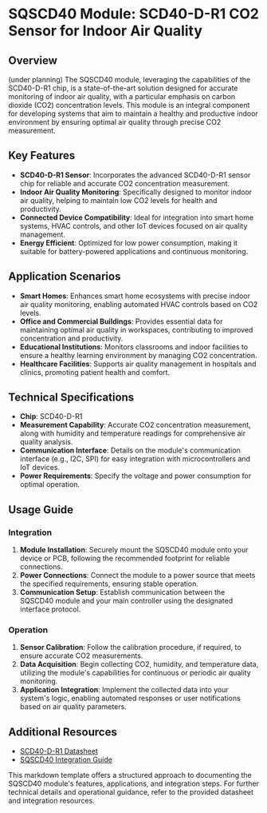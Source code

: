 # SQSCD40 Module: SCD40-D-R1 CO2 Sensor for Indoor Air Quality

## Overview

(under planning)
The SQSCD40 module, leveraging the capabilities of the SCD40-D-R1 chip, is a state-of-the-art solution designed for accurate monitoring of indoor air quality, with a particular emphasis on carbon dioxide (CO2) concentration levels. This module is an integral component for developing systems that aim to maintain a healthy and productive indoor environment by ensuring optimal air quality through precise CO2 measurement.

## Key Features

- **SCD40-D-R1 Sensor**: Incorporates the advanced SCD40-D-R1 sensor chip for reliable and accurate CO2 concentration measurement.
- **Indoor Air Quality Monitoring**: Specifically designed to monitor indoor air quality, helping to maintain low CO2 levels for health and productivity.
- **Connected Device Compatibility**: Ideal for integration into smart home systems, HVAC controls, and other IoT devices focused on air quality management.
- **Energy Efficient**: Optimized for low power consumption, making it suitable for battery-powered applications and continuous monitoring.

## Application Scenarios

- **Smart Homes**: Enhances smart home ecosystems with precise indoor air quality monitoring, enabling automated HVAC controls based on CO2 levels.
- **Office and Commercial Buildings**: Provides essential data for maintaining optimal air quality in workspaces, contributing to improved concentration and productivity.
- **Educational Institutions**: Monitors classrooms and indoor facilities to ensure a healthy learning environment by managing CO2 concentration.
- **Healthcare Facilities**: Supports air quality management in hospitals and clinics, promoting patient health and comfort.

## Technical Specifications

- **Chip**: SCD40-D-R1
- **Measurement Capability**: Accurate CO2 concentration measurement, along with humidity and temperature readings for comprehensive air quality analysis.
- **Communication Interface**: Details on the module's communication interface (e.g., I2C, SPI) for easy integration with microcontrollers and IoT devices.
- **Power Requirements**: Specify the voltage and power consumption for optimal operation.

## Usage Guide

### Integration

1. **Module Installation**: Securely mount the SQSCD40 module onto your device or PCB, following the recommended footprint for reliable connections.
2. **Power Connections**: Connect the module to a power source that meets the specified requirements, ensuring stable operation.
3. **Communication Setup**: Establish communication between the SQSCD40 module and your main controller using the designated interface protocol.

### Operation

1. **Sensor Calibration**: Follow the calibration procedure, if required, to ensure accurate CO2 measurements.
2. **Data Acquisition**: Begin collecting CO2, humidity, and temperature data, utilizing the module's capabilities for continuous or periodic air quality monitoring.
3. **Application Integration**: Implement the collected data into your system's logic, enabling automated responses or user notifications based on air quality parameters.

## Additional Resources

- [SCD40-D-R1 Datasheet](https://www.sensirion.com/en/environmental-sensors/carbon-dioxide-sensors/carbon-dioxide-sensors-co2/)
- [SQSCD40 Integration Guide](#)

This markdown template offers a structured approach to documenting the SQSCD40 module's features, applications, and integration steps. For further technical details and operational guidance, refer to the provided datasheet and integration resources.
